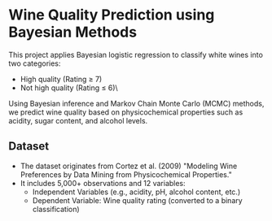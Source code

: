 # Wine Quality Prediction using Bayesian Methods
This project applies Bayesian logistic regression to classify white wines into two categories:
  + High quality (Rating ≥ 7)
  + Not high quality (Rating ≤ 6)\

Using Bayesian inference and Markov Chain Monte Carlo (MCMC) methods, we predict wine quality based on physicochemical properties such as acidity, sugar content, and alcohol levels.

## Dataset
- The dataset originates from Cortez et al. (2009) "Modeling Wine Preferences by Data Mining from Physicochemical Properties."
- It includes 5,000+ observations and 12 variables:
  + Independent Variables (e.g., acidity, pH, alcohol content, etc.)
  + Dependent Variable: Wine quality rating (converted to a binary classification)
